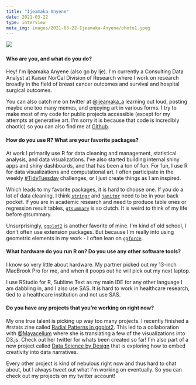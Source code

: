 ```yaml
---
title: "Ijeamaka Anyene"
date: 2021-03-22
type: interview
meta_img: images/2021-03-22-Ijeamaka-Anyene/photo1.jpeg
---
```


![](/images/2021-03-22-Ijeamaka-Anyene/photo1.jpeg) 
&nbsp;  
<!--more-->

#### Who are you, and what do you do?
Hey! I'm Ijeamaka Anyene (also go by Ije). I'm currently a Consulting Data Analyst at Kaiser NorCal Division of Research where I work on research broadly in the field of breast cancer outcomes and survival and hospital surgical outcomes. 

You can also catch me on twitter at [@ijeamaka_a](https://twitter.com/ijeamaka_a) learning out loud, posting maybe one too many memes, and enjoying art in various forms. I try to make most of my code for public projects accessible (except for my attempts at generative art. I'm sorry it is because that code is incredibly chaotic) so you can also find me at [Github](https://github.com/Ijeamakaanyene).


#### How do you use R? What are your favorite packages?
At work I primarily use R for data cleaning and management, statistical analysis, and data visualizations. I've also started building internal shiny apps and shiny dashboards, and that has been a ton of fun. For fun, I use R for data visualizations and computational art. I often participate in the weekly [#TidyTuesday](https://github.com/Ijeamakaanyene/tidytuesday) challenges, or I just create things as I am inspired. 

Which leads to my favorite packages, it is hard to choose one. If you do a lot of data cleaning, I think [`stringr`](https://stringr.tidyverse.org/) and [`janitor`](http://sfirke.github.io/janitor/) need to be in your back pocket. If you are in academic research and need to produce table ones or regression result tables, [`gtsummary`](http://www.danieldsjoberg.com/gtsummary/) is so clutch. It is weird to think of my life before gtsummary.  

Unsurprisingly, [`ggplot2`](https://ggplot2.tidyverse.org/reference/index.html) is another favorite of mine. I'm kind of old school, I don't often use extension packages. But because I'm really into using geometric elements in my work - I often lean on [`ggforce`](https://ggforce.data-imaginist.com/reference/index.html). 


#### What hardware do you run R on? Do you use any other software tools?
I know so very little about hardware. My partner picked out my 13-inch MacBrook Pro for me, and when it poops out he will pick out my next laptop.

I use RStudio for R, Sublime Text as my main IDE for any other language I am dabbling in, and I also use SAS. It is hard to work in healthcare research, tied to a healthcare institution and not use SAS. 

#### Do you have any projects that you’re working on right now?
My one true talent is picking up way too many projects. I recently finished a #rstats zine called [Radial Patterns in ggplot2](https://ijeamaka-anyene.netlify.app/posts/2021-01-04-radial-patterns-in-ggplot2/). This led to a collaboration with <a href="https://twitter.com/Mayacelium">@Mayacelium</a> where she is translating a few of the visualizations into D3.js. Check out her twitter for whats been created so far! I'm also part of a new project called [Data Science by Design](https://bids.berkeley.edu/research/data-science-by-design-dsxd) that is exploring how to embed creativity into data narratives.  
  
Every other project is kind of nebulous right now and thus hard to chat about, but I always tweet out what I'm working on eventually. So you can check out my projects on my twitter account!